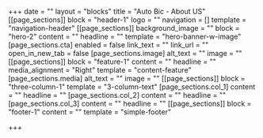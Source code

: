 +++
date = ""
layout = "blocks"
title = "Auto Bic - About US"
[[page_sections]]
block = "header-1"
logo = ""
navigation = []
template = "navigation-header"
[[page_sections]]
background_image = ""
block = "hero-2"
content = ""
headline = ""
template = "hero-banner-w-image"
[page_sections.cta]
enabled = false
link_text = ""
link_url = ""
open_in_new_tab = false
[page_sections.image]
alt_text = ""
image = ""
[[page_sections]]
block = "feature-1"
content = ""
headline = ""
media_alignment = "Right"
template = "content-feature"
[page_sections.media]
alt_text = ""
image = ""
[[page_sections]]
block = "three-column-1"
template = "3-column-text"
[page_sections.col_1]
content = ""
headline = ""
[page_sections.col_2]
content = ""
headline = ""
[page_sections.col_3]
content = ""
headline = ""
[[page_sections]]
block = "footer-1"
content = ""
template = "simple-footer"

+++
